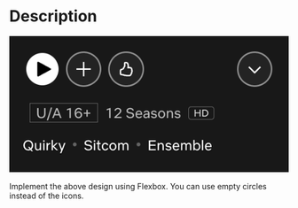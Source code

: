 # Description

![](4.png)

Implement the above design using Flexbox.
You can use empty circles instead of the icons.
